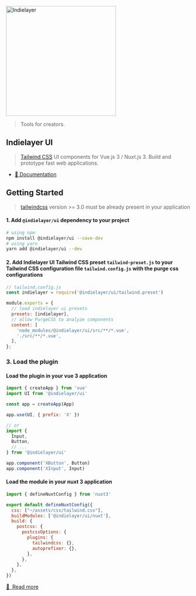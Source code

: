 <a href="https://indielayer.com/">
  <img src="https://user-images.githubusercontent.com/3942799/90314498-25807a80-df0c-11ea-9e3a-b2b919bc9f10.png" alt="Indielayer" width="300" />
</a>

> Tools for creators.

## Indielayer UI

> [Tailwind CSS](https://tailwindcss.com) UI components for Vue.js 3 / Nuxt.js 3. Build and prototype fast web applications.

- [📖 Documentation](https://indielayer.com/ui)

## Getting Started

> [tailwindcss](https://tailwindcss.com) version >= 3.0 must be already present in your application

#### 1. Add `@indielayer/ui` dependency to your project

```bash
# using npm
npm install @indielayer/ui --save-dev
# using yarn
yarn add @indielayer/ui --dev
```

#### 2. Add Indielayer UI Tailwind CSS preset `tailwind-preset.js` to your Tailwind CSS configuration file `tailwind.config.js` with the purge css configurations

```javascript
// tailwind.config.js
const indielayer = require('@indielayer/ui/tailwind.preset')

module.exports = {
  // load indielayer ui presets
  presets: [indielayer],
  // allow PurgeCSS to analyze components
  content: [
    'node_modules/@indielayer/ui/src/**/*.vue',
    './src/**/*.vue',
  ],
};
```

### 3. Load the plugin
#### Load the plugin in your vue 3 application

```javascript
import { createApp } from 'vue'
import UI from '@indielayer/ui'

const app = createApp(App)

app.use(UI, { prefix: 'X' })

// or
import {
  Input,
  Button,
  // ...
} from '@indielayer/ui'

app.component('XButton', Button)
app.component('XInput', Input)
```

#### Load the module in your nuxt 3 application

```javascript
import { defineNuxtConfig } from 'nuxt3'

export default defineNuxtConfig({
  css: ["~/assets/css/tailwind.css"],
  buildModules: ['@indielayer/ui/nuxt'],
  build: {
    postcss: {
      postcssOptions: {
        plugins: {
          tailwindcss: {},
          autoprefixer: {},
        },
      },
    },
  },
})
```

[📖 &nbsp;Read more](https://indielayer.com/ui)
